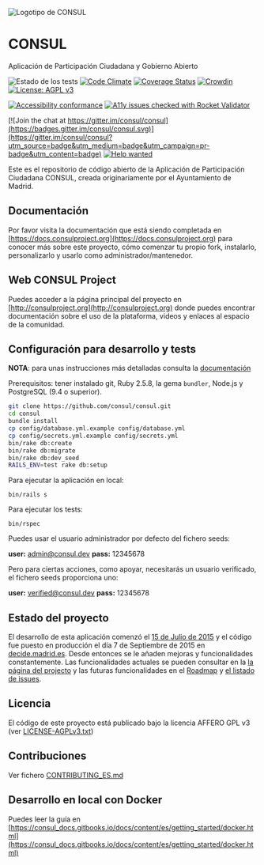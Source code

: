 <!--
  Title: CONSUL
  Description: Aplicación de Participación Ciudadana y Gobierno Abierto
  Keywords: democracia, participación ciudadana, participación electrónica, debates, propuestas, votaciones, consultas, legislación colaborativa, presupuestos participativos
  prueba cambios git
-->

![Logotipo de CONSUL](https://raw.githubusercontent.com/consul/consul/master/public/consul_logo.png)

# CONSUL

Aplicación de Participación Ciudadana y Gobierno Abierto

![Estado de los tests](https://github.com/consul/consul/workflows/tests/badge.svg)
[![Code Climate](https://codeclimate.com/github/consul/consul/badges/gpa.svg)](https://codeclimate.com/github/consul/consul)
[![Coverage Status](https://coveralls.io/repos/github/consul/consul/badge.svg?branch=master)](https://coveralls.io/github/consul/consul?branch=master)
[![Crowdin](https://d322cqt584bo4o.cloudfront.net/consul/localized.svg)](https://crowdin.com/project/consul)
[![License: AGPL v3](https://img.shields.io/badge/License-AGPL%20v3-blue.svg)](http://www.gnu.org/licenses/agpl-3.0)

[![Accessibility conformance](https://img.shields.io/badge/accessibility-WAI:AA-green.svg)](https://www.w3.org/WAI/eval/Overview)
[![A11y issues checked with Rocket Validator](https://rocketvalidator.com/badges/checked_with_rocket_validator.svg?url=https://rocketvalidator.com)](https://rocketvalidator.com/opensource)

[![Join the chat at https://gitter.im/consul/consul](https://badges.gitter.im/consul/consul.svg)](https://gitter.im/consul/consul?utm_source=badge&utm_medium=badge&utm_campaign=pr-badge&utm_content=badge)
[![Help wanted](https://img.shields.io/badge/help-wanted-brightgreen.svg?style=flat-square)](https://github.com/consul/consul/issues?q=is%3Aissue+is%3Aopen+label%3A"help+wanted")

Este es el repositorio de código abierto de la Aplicación de Participación Ciudadana CONSUL, creada originariamente por el Ayuntamiento de Madrid.

## Documentación

Por favor visita la documentación que está siendo completada en [https://docs.consulproject.org](https://docs.consulproject.org) para conocer más sobre este proyecto, cómo comenzar tu propio fork, instalarlo, personalizarlo y usarlo como administrador/mantenedor.

## Web CONSUL Project

Puedes acceder a la página principal del proyecto en [http://consulproject.org](http://consulproject.org) donde puedes encontrar documentación sobre el uso de la plataforma, videos y enlaces al espacio de la comunidad.

## Configuración para desarrollo y tests

**NOTA**: para unas instrucciones más detalladas consulta la [documentación](https://docs.consulproject.org)

Prerequisitos: tener instalado git, Ruby 2.5.8, la gema `bundler`, Node.js y PostgreSQL (9.4 o superior).

```bash
git clone https://github.com/consul/consul.git
cd consul
bundle install
cp config/database.yml.example config/database.yml
cp config/secrets.yml.example config/secrets.yml
bin/rake db:create
bin/rake db:migrate
bin/rake db:dev_seed
RAILS_ENV=test rake db:setup
```

Para ejecutar la aplicación en local:

```
bin/rails s
```

Para ejecutar los tests:

```
bin/rspec
```

Puedes usar el usuario administrador por defecto del fichero seeds:

 **user:** admin@consul.dev
 **pass:** 12345678

Pero para ciertas acciones, como apoyar, necesitarás un usuario verificado, el fichero seeds proporciona uno:

 **user:** verified@consul.dev
 **pass:** 12345678

## Estado del proyecto

El desarrollo de esta aplicación comenzó el [15 de Julio de 2015](https://github.com/consul/consul/commit/8db36308379accd44b5de4f680a54c41a0cc6fc6) y el código fue puesto en producción el día 7 de Septiembre de 2015 en [decide.madrid.es](https://decide.madrid.es). Desde entonces se le añaden mejoras y funcionalidades constantemente. Las funcionalidades actuales se pueden consultar en la [la página del projecto](http://consulproject.org/es) y las futuras funcionalidades en el [Roadmap](https://github.com/consul/consul/projects/6) y [el listado de issues](https://github.com/consul/consul/issues).

## Licencia

El código de este proyecto está publicado bajo la licencia AFFERO GPL v3 (ver [LICENSE-AGPLv3.txt](LICENSE-AGPLv3.txt))

## Contribuciones

Ver fichero [CONTRIBUTING_ES.md](CONTRIBUTING_ES.md)

## Desarrollo en local con Docker

Puedes leer la guía en [https://consul_docs.gitbooks.io/docs/content/es/getting_started/docker.html](https://consul_docs.gitbooks.io/docs/content/es/getting_started/docker.html)
